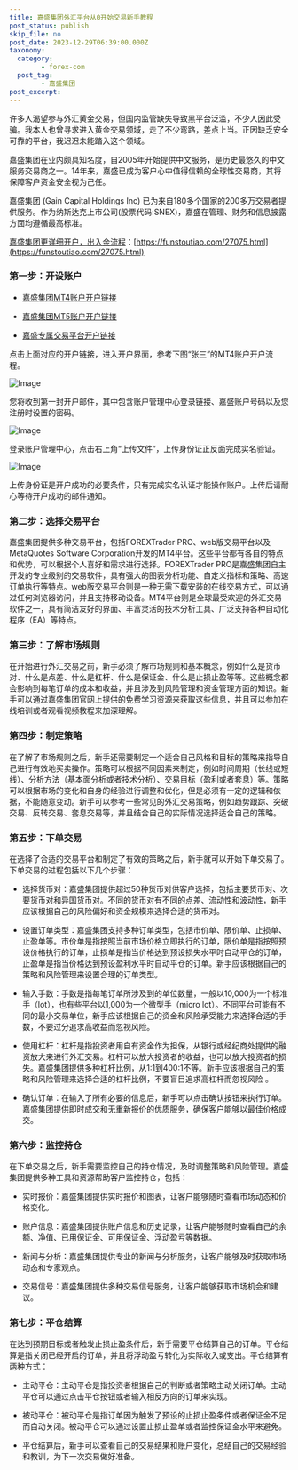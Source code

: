```yaml
---
title: 嘉盛集团外汇平台从0开始交易新手教程
post_status: publish
skip_file: no
post_date: 2023-12-29T06:39:00.000Z
taxonomy:
  category:
        - forex-com
  post_tag:
        - 嘉盛集团
post_excerpt: 
---
```

许多人渴望参与外汇黄金交易，但国内监管缺失导致黑平台泛滥，不少人因此受骗。我本人也曾寻求进入黄金交易领域，走了不少弯路，差点上当。正因缺乏安全可靠的平台，我迟迟未能踏入这个领域。

嘉盛集团在业内颇具知名度，自2005年开始提供中文服务，是历史最悠久的中文服务交易商之一。14年来，嘉盛已成为客户心中值得信赖的全球性交易商，其将保障客户资金安全视为己任。

嘉盛集团 (Gain Capital Holdings Inc) 已为来自180多个国家的200多万交易者提供服务。作为纳斯达克上市公司(股票代码:SNEX)，嘉盛在管理、财务和信息披露方面均遵循最高标准。

[嘉盛集团更详细开户，出入金流程](https://funstoutiao.com/27075.html)：[https://funstoutiao.com/27075.html](https://funstoutiao.com/27075.html)

### 第一步：开设账户

* [嘉盛集团MT4账户开户链接](https://s.ssgg.net/jsmt4)

* [嘉盛集团MT5账户开户链接](https://s.ssgg.net/jsmt5)

* [嘉盛专属交易平台开户链接](https://s.ssgg.net/js)

点击上面对应的开户链接，进入开户界面，参考下图“张三”的MT4账户开户流程。

![Image](https://prod-files-secure.s3.us-west-2.amazonaws.com/39ed1227-6d7d-4570-be36-9ccd4a2c4241/7a167aea-686b-400d-af59-4e18eb607a40/640.png?X-Amz-Algorithm=AWS4-HMAC-SHA256&X-Amz-Content-Sha256=UNSIGNED-PAYLOAD&X-Amz-Credential=ASIAZI2LB4664XM2MMRD%2F20251008%2Fus-west-2%2Fs3%2Faws4_request&X-Amz-Date=20251008T041309Z&X-Amz-Expires=3600&X-Amz-Security-Token=IQoJb3JpZ2luX2VjEBsaCXVzLXdlc3QtMiJIMEYCIQCgyA%2FhdhHCeULRSo6%2B3nqlV6W72qqC0XcFEqSXTigWnQIhAMAx3f%2BL%2FQle%2B4Wk6OLvWa4CgpvPQVLyDy4tuF4gUt8aKogECLT%2F%2F%2F%2F%2F%2F%2F%2F%2F%2FwEQABoMNjM3NDIzMTgzODA1Igy9qMsoHsxhGK22BiEq3AM4pAE9hRtEa13%2FRlpogYB9JbKzqlSrQJd8RdyOUlVliIUdvNWbWUxWDbWDHf5294F3nRPWXpKqzXPAlpHVNDQ6r8SQ5uyy34swIWVO3iEYxLlYlIAHzK48w9ZxGndjZD9iyQZojXttifQ%2BoaOOM7aMYCD58%2B7COdDk4cLTSax5dieQSV1GEz01TIf%2BrkVgyOP5m80o%2FA%2BWPknEf6UsTMsrNIvtE5HrGElRHyUFCD%2BA69Wx1hU3Cdj3c7KdRva%2BXlvWlDdgl9asoxIwjJm0TAqnMlW%2BAylBDfnL6Vv65auGexckAffA3F79H895VTqxqkomwYgSbH9ho%2BltccJwJIHO6EmqFQ%2F%2BPWFoJ5pDujMsG7aWImjhaozXpZVhNWTxOvyzSTC5byf%2B1d%2Fo%2Fo4sngTGg%2FL%2FuMT7o0gkuzTFg7BOqi991kRu32o9o%2FBkclzWmW9l9uGEYe0ZxBQB%2F6b4A0y1YgnctzlBhKg4cirP4bEy1I0aV9Q43gi%2BUs%2BlabYFNDf0T0gM9EwFkxOgTu8HbZBz3%2FcaMdejj8HaBYmZXKAEXX7D6kvrIFaaJlS4obdHQ%2BKyRl%2BKvxQV02ikgPy%2BX%2F3Pi0mVAJdQbtO8smLoNM7rlI60QSYlwYLmF6BzGjCTr5fHBjqkAYuZLW54O6hAK%2F42sey7NynSx97p1dKH15GPVkjTsS0FZgsX0xdJDrtA9olEXfuY6VMTnBPguThS18%2F55VEqaz35muMVzVn3aWF1UqgZhDR6aHHRFwvHwTepc5x46YBqPxUqP1L1E8SwqqM0MrHk54%2Fp2eyhezuNxIKpHo7qIfBW2HLQMd7BAMy5kvds09vHXfh9Z7CtJ7ucbxKr789IwTxBcSDB&X-Amz-Signature=1c1034ed165f1338717fb1f0d68688ddb4d95aa69aee5e653e5fc10bad5fea2a&X-Amz-SignedHeaders=host&x-amz-checksum-mode=ENABLED&x-id=GetObject)

您将收到第一封开户邮件，其中包含账户管理中心登录链接、嘉盛账户号码以及您注册时设置的密码。

![Image](https://prod-files-secure.s3.us-west-2.amazonaws.com/39ed1227-6d7d-4570-be36-9ccd4a2c4241/eaa1c6b3-2877-4284-a0e1-530e222c27fb/image.png?X-Amz-Algorithm=AWS4-HMAC-SHA256&X-Amz-Content-Sha256=UNSIGNED-PAYLOAD&X-Amz-Credential=ASIAZI2LB4664XM2MMRD%2F20251008%2Fus-west-2%2Fs3%2Faws4_request&X-Amz-Date=20251008T041309Z&X-Amz-Expires=3600&X-Amz-Security-Token=IQoJb3JpZ2luX2VjEBsaCXVzLXdlc3QtMiJIMEYCIQCgyA%2FhdhHCeULRSo6%2B3nqlV6W72qqC0XcFEqSXTigWnQIhAMAx3f%2BL%2FQle%2B4Wk6OLvWa4CgpvPQVLyDy4tuF4gUt8aKogECLT%2F%2F%2F%2F%2F%2F%2F%2F%2F%2FwEQABoMNjM3NDIzMTgzODA1Igy9qMsoHsxhGK22BiEq3AM4pAE9hRtEa13%2FRlpogYB9JbKzqlSrQJd8RdyOUlVliIUdvNWbWUxWDbWDHf5294F3nRPWXpKqzXPAlpHVNDQ6r8SQ5uyy34swIWVO3iEYxLlYlIAHzK48w9ZxGndjZD9iyQZojXttifQ%2BoaOOM7aMYCD58%2B7COdDk4cLTSax5dieQSV1GEz01TIf%2BrkVgyOP5m80o%2FA%2BWPknEf6UsTMsrNIvtE5HrGElRHyUFCD%2BA69Wx1hU3Cdj3c7KdRva%2BXlvWlDdgl9asoxIwjJm0TAqnMlW%2BAylBDfnL6Vv65auGexckAffA3F79H895VTqxqkomwYgSbH9ho%2BltccJwJIHO6EmqFQ%2F%2BPWFoJ5pDujMsG7aWImjhaozXpZVhNWTxOvyzSTC5byf%2B1d%2Fo%2Fo4sngTGg%2FL%2FuMT7o0gkuzTFg7BOqi991kRu32o9o%2FBkclzWmW9l9uGEYe0ZxBQB%2F6b4A0y1YgnctzlBhKg4cirP4bEy1I0aV9Q43gi%2BUs%2BlabYFNDf0T0gM9EwFkxOgTu8HbZBz3%2FcaMdejj8HaBYmZXKAEXX7D6kvrIFaaJlS4obdHQ%2BKyRl%2BKvxQV02ikgPy%2BX%2F3Pi0mVAJdQbtO8smLoNM7rlI60QSYlwYLmF6BzGjCTr5fHBjqkAYuZLW54O6hAK%2F42sey7NynSx97p1dKH15GPVkjTsS0FZgsX0xdJDrtA9olEXfuY6VMTnBPguThS18%2F55VEqaz35muMVzVn3aWF1UqgZhDR6aHHRFwvHwTepc5x46YBqPxUqP1L1E8SwqqM0MrHk54%2Fp2eyhezuNxIKpHo7qIfBW2HLQMd7BAMy5kvds09vHXfh9Z7CtJ7ucbxKr789IwTxBcSDB&X-Amz-Signature=51f51c3a4d0ece38af2c282215f9e418b27843467a6a98d036d54452dcdb1345&X-Amz-SignedHeaders=host&x-amz-checksum-mode=ENABLED&x-id=GetObject)

登录账户管理中心，点击右上角“上传文件”，上传身份证正反面完成实名验证。

![Image](https://prod-files-secure.s3.us-west-2.amazonaws.com/39ed1227-6d7d-4570-be36-9ccd4a2c4241/54090639-09fc-46b4-a135-e0289f707147/image.png?X-Amz-Algorithm=AWS4-HMAC-SHA256&X-Amz-Content-Sha256=UNSIGNED-PAYLOAD&X-Amz-Credential=ASIAZI2LB4664XM2MMRD%2F20251008%2Fus-west-2%2Fs3%2Faws4_request&X-Amz-Date=20251008T041309Z&X-Amz-Expires=3600&X-Amz-Security-Token=IQoJb3JpZ2luX2VjEBsaCXVzLXdlc3QtMiJIMEYCIQCgyA%2FhdhHCeULRSo6%2B3nqlV6W72qqC0XcFEqSXTigWnQIhAMAx3f%2BL%2FQle%2B4Wk6OLvWa4CgpvPQVLyDy4tuF4gUt8aKogECLT%2F%2F%2F%2F%2F%2F%2F%2F%2F%2FwEQABoMNjM3NDIzMTgzODA1Igy9qMsoHsxhGK22BiEq3AM4pAE9hRtEa13%2FRlpogYB9JbKzqlSrQJd8RdyOUlVliIUdvNWbWUxWDbWDHf5294F3nRPWXpKqzXPAlpHVNDQ6r8SQ5uyy34swIWVO3iEYxLlYlIAHzK48w9ZxGndjZD9iyQZojXttifQ%2BoaOOM7aMYCD58%2B7COdDk4cLTSax5dieQSV1GEz01TIf%2BrkVgyOP5m80o%2FA%2BWPknEf6UsTMsrNIvtE5HrGElRHyUFCD%2BA69Wx1hU3Cdj3c7KdRva%2BXlvWlDdgl9asoxIwjJm0TAqnMlW%2BAylBDfnL6Vv65auGexckAffA3F79H895VTqxqkomwYgSbH9ho%2BltccJwJIHO6EmqFQ%2F%2BPWFoJ5pDujMsG7aWImjhaozXpZVhNWTxOvyzSTC5byf%2B1d%2Fo%2Fo4sngTGg%2FL%2FuMT7o0gkuzTFg7BOqi991kRu32o9o%2FBkclzWmW9l9uGEYe0ZxBQB%2F6b4A0y1YgnctzlBhKg4cirP4bEy1I0aV9Q43gi%2BUs%2BlabYFNDf0T0gM9EwFkxOgTu8HbZBz3%2FcaMdejj8HaBYmZXKAEXX7D6kvrIFaaJlS4obdHQ%2BKyRl%2BKvxQV02ikgPy%2BX%2F3Pi0mVAJdQbtO8smLoNM7rlI60QSYlwYLmF6BzGjCTr5fHBjqkAYuZLW54O6hAK%2F42sey7NynSx97p1dKH15GPVkjTsS0FZgsX0xdJDrtA9olEXfuY6VMTnBPguThS18%2F55VEqaz35muMVzVn3aWF1UqgZhDR6aHHRFwvHwTepc5x46YBqPxUqP1L1E8SwqqM0MrHk54%2Fp2eyhezuNxIKpHo7qIfBW2HLQMd7BAMy5kvds09vHXfh9Z7CtJ7ucbxKr789IwTxBcSDB&X-Amz-Signature=fd39d8d40e5c688a020d84a7fd525ef11f285ac58ab0d13d03048dc2cf4a165c&X-Amz-SignedHeaders=host&x-amz-checksum-mode=ENABLED&x-id=GetObject)

上传身份证是开户成功的必要条件，只有完成实名认证才能操作账户。上传后请耐心等待开户成功的邮件通知。

### 第二步：选择交易平台

嘉盛集团提供多种交易平台，包括FOREXTrader PRO、web版交易平台以及MetaQuotes Software Corporation开发的MT4平台。这些平台都有各自的特点和优势，可以根据个人喜好和需求进行选择。FOREXTrader PRO是嘉盛集团自主开发的专业级别的交易软件，具有强大的图表分析功能、自定义指标和策略、高速订单执行等特点。web版交易平台则是一种无需下载安装的在线交易方式，可以通过任何浏览器访问，并且支持移动设备。MT4平台则是全球最受欢迎的外汇交易软件之一，具有简洁友好的界面、丰富灵活的技术分析工具、广泛支持各种自动化程序（EA）等特点。

### 第三步：了解市场规则

在开始进行外汇交易之前，新手必须了解市场规则和基本概念，例如什么是货币对、什么是点差、什么是杠杆、什么是保证金、什么是止损止盈等等。这些概念都会影响到每笔订单的成本和收益，并且涉及到风险管理和资金管理方面的知识。新手可以通过嘉盛集团官网上提供的免费学习资源来获取这些信息，并且可以参加在线培训或者观看视频教程来加深理解。

### 第四步：制定策略

在了解了市场规则之后，新手还需要制定一个适合自己风格和目标的策略来指导自己进行有效地买卖操作。策略可以根据不同因素来制定，例如时间周期（长线或短线）、分析方法（基本面分析或者技术分析）、交易目标（盈利或者套息）等。策略可以根据市场的变化和自身的经验进行调整和优化，但是必须有一定的逻辑和依据，不能随意变动。新手可以参考一些常见的外汇交易策略，例如趋势跟踪、突破交易、反转交易、套息交易等，并且结合自己的实际情况选择适合自己的策略。

### 第五步：下单交易

在选择了合适的交易平台和制定了有效的策略之后，新手就可以开始下单交易了。下单交易的过程包括以下几个步骤：

* 选择货币对：嘉盛集团提供超过50种货币对供客户选择，包括主要货币对、次要货币对和异国货币对。不同的货币对有不同的点差、流动性和波动性，新手应该根据自己的风险偏好和资金规模来选择合适的货币对。

* 设置订单类型：嘉盛集团支持多种订单类型，包括市价单、限价单、止损单、止盈单等。市价单是指按照当前市场价格立即执行的订单，限价单是指按照预设价格执行的订单，止损单是指当价格达到预设损失水平时自动平仓的订单，止盈单是指当价格达到预设盈利水平时自动平仓的订单。新手应该根据自己的策略和风险管理来设置合理的订单类型。

* 输入手数：手数是指每笔订单所涉及到的单位数量，一般以10,000为一个标准手（lot），也有些平台以1,000为一个微型手（micro lot）。不同平台可能有不同的最小交易单位，新手应该根据自己的资金和风险承受能力来选择合适的手数，不要过分追求高收益而忽视风险。

* 使用杠杆：杠杆是指投资者用自有资金作为担保，从银行或经纪商处提供的融资放大来进行外汇交易。杠杆可以放大投资者的收益，也可以放大投资者的损失。嘉盛集团提供多种杠杆比例，从1:1到400:1不等。新手应该根据自己的策略和风险管理来选择合适的杠杆比例，不要盲目追求高杠杆而忽视风险 。

* 确认订单：在输入了所有必要的信息后，新手可以点击确认按钮来执行订单。嘉盛集团提供即时成交和无重新报价的优质服务，确保客户能够以最佳价格成交。

### 第六步：监控持仓

在下单交易之后，新手需要监控自己的持仓情况，及时调整策略和风险管理。嘉盛集团提供多种工具和资源帮助客户监控持仓，包括：

* 实时报价：嘉盛集团提供实时报价和图表，让客户能够随时查看市场动态和价格变化。

* 账户信息：嘉盛集团提供账户信息和历史记录，让客户能够随时查看自己的余额、净值、已用保证金、可用保证金、浮动盈亏等数据。

* 新闻与分析：嘉盛集团提供专业的新闻与分析服务，让客户能够及时获取市场动态和专家观点。

* 交易信号：嘉盛集团提供多种交易信号服务，让客户能够获取市场机会和建议。

### 第七步：平仓结算

在达到预期目标或者触发止损止盈条件后，新手需要平仓结算自己的订单。平仓结算是指关闭已经开启的订单，并且将浮动盈亏转化为实际收入或支出。平仓结算有两种方式：

* 主动平仓：主动平仓是指投资者根据自己的判断或者策略主动关闭订单。主动平仓可以通过点击平仓按钮或者输入相反方向的订单来实现。

* 被动平仓：被动平仓是指订单因为触发了预设的止损止盈条件或者保证金不足而自动关闭。被动平仓可以通过设置止损止盈单或者监控保证金水平来避免。

* 平仓结算后，新手可以查看自己的交易结果和账户变化，总结自己的交易经验和教训，为下一次交易做好准备。